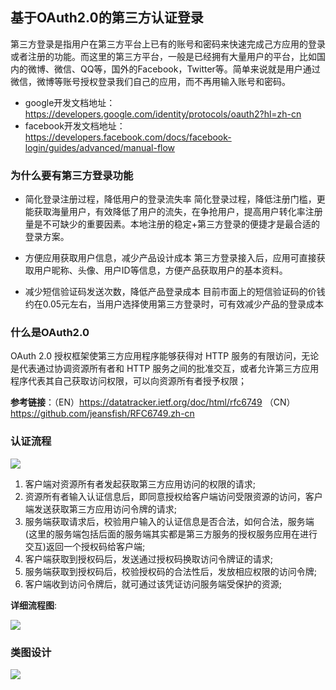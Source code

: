 ## 基于OAuth2.0的第三方认证登录

第三方登录是指用户在第三方平台上已有的账号和密码来快速完成己方应用的登录或者注册的功能。而这里的第三方平台，一般是已经拥有大量用户的平台，比如国内的微博、微信、QQ等，国外的Facebook，Twitter等。简单来说就是用户通过微信，微博等账号授权登录我们自己的应用，而不再用输入账号和密码。

* google开发文档地址： https://developers.google.com/identity/protocols/oauth2?hl=zh-cn
* facebook开发文档地址：https://developers.facebook.com/docs/facebook-login/guides/advanced/manual-flow

### 为什么要有第三方登录功能

* 简化登录注册过程，降低用户的登录流失率
  简化登录过程，降低注册门槛，更能获取海量用户，有效降低了用户的流失，在争抢用户，提高用户转化率注册量是不可缺少的重要因素。本地注册的稳定+第三方登录的便捷才是最合适的登录方案。

* 方便应用获取用户信息，减少产品设计成本
  第三方登录接入后，应用可直接获取用户昵称、头像、用户ID等信息，方便产品获取用户的基本资料。

* 减少短信验证码发送次数，降低产品登录成本
  目前市面上的短信验证码的价钱约在0.05元左右，当用户选择使用第三方登录时，可有效减少产品的登录成本

### 什么是OAuth2.0

OAuth 2.0 授权框架使第三方应用程序能够获得对 HTTP 服务的有限访问，无论是代表通过协调资源所有者和 HTTP 服务之间的批准交互，或者允许第三方应用程序代表其自己获取访问权限，可以向资源所有者授予权限；

<b>参考链接</b>：（EN）https://datatracker.ietf.org/doc/html/rfc6749  （CN）https://github.com/jeansfish/RFC6749.zh-cn

### 认证流程

![](https://github.com/TT-thzy/notes-tt/blob/company/picture%20service/thirdOAuthFlow.png)

1. 客户端对资源所有者发起获取第三方应用访问的权限的请求;
2. 资源所有者输入认证信息后，即同意授权给客户端访问受限资源的访问，客户端发送获取第三方应用访问令牌的请求;
3. 服务端获取请求后，校验用户输入的认证信息是否合法，如何合法，服务端(这里的服务端包括后面的服务端其实都是第三方服务的授权服务应用在进行交互)返回一个授权码给客户端;
4. 客户端获取到授权码后，发送通过授权码换取访问令牌证的请求;
5. 服务端获取到授权码后，校验授权码的合法性后，发放相应权限的访问令牌;
6. 客户端收到访问令牌后，就可通过该凭证访问服务端受保护的资源;

<b>详细流程图</b>:

![](https://github.com/TT-thzy/notes-tt/blob/company/picture%20service/thidOAuthProcess.png)

### 类图设计

![](https://github.com/TT-thzy/notes-tt/blob/company/picture%20service/thirdAuth.png)
